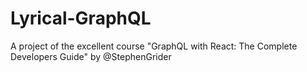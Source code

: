 # Lyrical-GraphQL
A project of the excellent course "GraphQL with React: The Complete Developers Guide" by @StephenGrider
